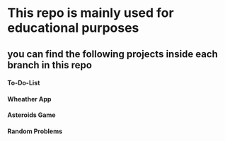 # This repo is mainly used for educational purposes
## you can find the following projects inside each branch in this repo

#### To-Do-List
#### Wheather App
#### Asteroids Game
#### Random Problems
